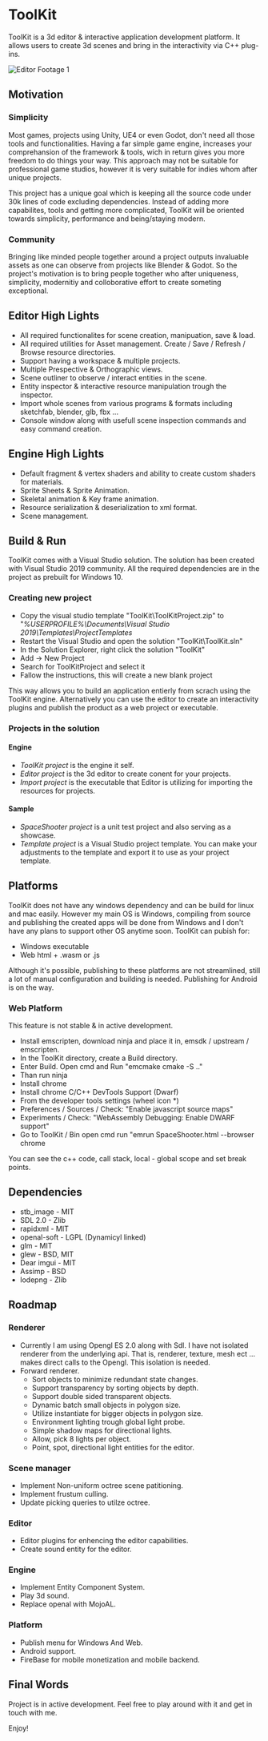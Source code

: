 

# ToolKit

ToolKit is a 3d editor & interactive application development platform. It allows users to create 3d scenes and bring in the interactivity via C++ plug-ins.

![Editor Footage 1](https://github.com/afraidofdark/ToolKit/blob/master/tk_ed_21.gif?raw=true "Editor")

## Motivation

### Simplicity

Most games, projects using Unity, UE4 or even Godot, don't need all those tools and functionalities. Having a far simple game engine, increases your comprehansion of the framework & tools, wich in return gives you more freedom to do things your way. This approach may not be suitable for professional game studios, however it is very suitable for indies whom after unique projects.

This project has a unique goal which is keeping all the source code under 30k lines of code excluding dependencies. Instead of adding more capabilites, tools and getting more complicated, ToolKit will be oriented towards simplicity, performance and being/staying modern.

### Community

Bringing like minded people together around a project outputs invaluable assets as one can observe from projects like Blender & Godot. So the project's motivation is to bring people together who after uniqueness, simplicity, modernitiy and colloborative effort to create someting exceptional.

## Editor High Lights
- All required functionalites for scene creation, manipuation, save & load.
- All required utilities for Asset management. Create / Save / Refresh / Browse resource directories.
- Support having a workspace & multiple projects.
- Multiple Prespective & Orthographic views.
- Scene outliner to observe / interact entities in the scene.
- Entity inspector & interactive resource manipulation trough the inspector.
- Import whole scenes from various programs & formats including sketchfab, blender, glb, fbx ...
- Console window along with usefull scene inspection commands and easy command creation.

## Engine High Lights

- Default fragment & vertex shaders and ability to create custom shaders for materials.
- Sprite Sheets & Sprite Animation.
- Skeletal animation & Key frame animation.
- Resource serialization & deserialization to xml format.
- Scene management.

## Build & Run

ToolKit comes with a Visual Studio solution. The solution has been created with Visual Studio 2019 community. All the required dependencies are in the project as prebuilt for Windows 10. 

### Creating new project
- Copy the visual studio template "ToolKit\ToolKitProject.zip" to  "_%USERPROFILE%\Documents\Visual Studio 2019\Templates\ProjectTemplates_
- Restart the Visual Studio and open the solution "ToolKit\ToolKit.sln"
- In the Solution Explorer, right click the solution "ToolKit"
- Add -> New Project
- Search for ToolKitProject and select it
- Fallow the instructions, this will create a new blank project

This way allows you to build an application entierly from scrach using the ToolKit engine. Alternatively you can use the editor to create an interactivity plugins and publish the product as a web project or executable.

### Projects in the solution

#### Engine
- *ToolKit project* is the engine it self.
- *Editor project* is the 3d editor to create conent for your projects.
- *Import project* is the executable that Editor is utilizing for importing the resources for projects.

#### Sample
- *SpaceShooter project* is a unit test project and also serving as a showcase.
- *Template project* is a Visual Studio project template. You can make your adjustments to the template and export it to use as your project template. 

## Platforms

ToolKit does not have any windows dependency and can be build for linux and mac easily. However my main OS is Windows, compiling from source and publishing the created apps will be done from Windows and I don't have any plans to support other OS anytime soon.
ToolKit can pubish for:

- Windows executable
- Web html + .wasm or .js

Although it's possible, publishing to these platforms are not streamlined, still a lot of manual configuration and building is needed. Publishing for Android is on the way.

### Web Platform

This feature is not stable & in active development.
- Install emscripten, download ninja and place it in, emsdk / upstream / emscripten. 
- In the ToolKit directory, create a Build directory. 
- Enter Build. Open cmd and Run "emcmake cmake -S .."
- Than run ninja
- Install chrome
- Install chrome C/C++ DevTools Support (Dwarf)
- From the developer tools settings (wheel icon *)
- Preferences / Sources / Check: "Enable javascript source maps"
- Experiments /  Check: "WebAssembly Debugging: Enable DWARF support"
- Go to ToolKit / Bin open cmd run "emrun SpaceShooter.html --browser chrome

You can see the c++ code, call stack, local - global scope and set break points.

## Dependencies
- stb_image - MIT 
- SDL 2.0 - Zlib
- rapidxml - MIT
- openal-soft - LGPL (Dynamicyl linked)
- glm - MIT
- glew - BSD, MIT
- Dear imgui - MIT
- Assimp - BSD
- lodepng - Zlib

## Roadmap

### Renderer
- Currently I am using Opengl ES 2.0 along with Sdl. I have not isolated renderer from the underlying api. That is, renderer, texture, mesh ect ... makes direct calls to the Opengl. This isolation is needed. 
- Forward renderer. 
  - Sort objects to minimize redundant state changes.
  - Support transparency by sorting objects by depth.
  - Support double sided transparent objects.
  - Dynamic batch small objects in polygon size.
  - Utilize instantiate for bigger objects in polygon size.
  - Environment lighting trough global light probe.
  - Simple shadow maps for directional lights.
  - Allow, pick 8 lights per object.
  - Point, spot, directional light entities for the editor.

### Scene manager
 - Implement Non-uniform octree scene patitioning.
 - Implement frustum culling.
 - Update picking queries to utilze octree.

### Editor
 - Editor plugins for enhencing the editor capabilities.
 - Create sound entity for the editor.

### Engine
- Implement Entity Component System.
- Play 3d sound.
- Replace openal with  MojoAL.

### Platform
- Publish menu for Windows And Web.
- Android support.
- FireBase for mobile monetization and mobile backend.

## Final Words

Project is in active development. Feel free to play around with it and get in touch with me.

Enjoy!
